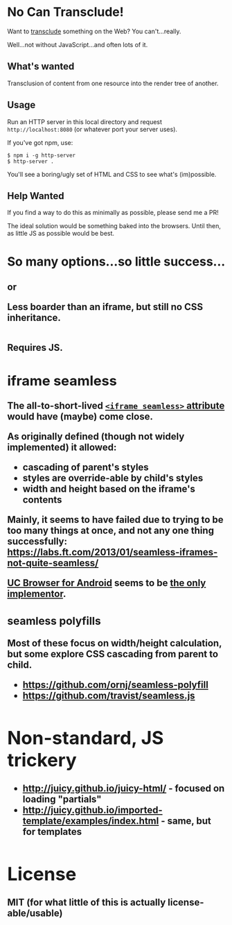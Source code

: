 # No Can Transclude!

Want to [transclude](https://en.wikipedia.org/wiki/Transclusion)
something on the Web? You can't...really.

Well...not without JavaScript...and often lots of it.

## What's wanted

Transclusion of content from one resource into the render tree of another.

## Usage

Run an HTTP server in this local directory and request `http://localhost:8080`
(or whatever port your server uses).

If you've got npm, use:

```
$ npm i -g http-server
$ http-server .
```

You'll see a boring/ugly set of HTML and CSS to see what's (im)possible.

## Help Wanted

If you find a way to do this as minimally as possible, please send me a PR!

The ideal solution would be something baked into the browsers. Until then, as
little JS as possible would be best.

# So many options...so little success...


## <object> or <embed>

Less boarder than an iframe, but still no CSS inheritance.

## <link rel="import">

Requires JS.

## iframe seamless

The all-to-short-lived [`<iframe seamless>` attribute](https://www.w3.org/TR/2016/WD-html51-20160310/semantics-embedded-content.html#in-seamless-mode)
would have (maybe) come close.

As originally defined (though not widely implemented) it allowed:

 - cascading of parent's styles
 - styles are override-able by child's styles
 - width and height based on the iframe's contents

Mainly, it seems to have failed due to trying to be too many things at once,
and not any one thing successfully:
https://labs.ft.com/2013/01/seamless-iframes-not-quite-seamless/

[UC Browser for Android](http://www.ucweb.com/ucbrowser/) seems to be
[the only implementor](https://caniuse.com/#search=seamless).

### seamless polyfills

Most of these focus on width/height calculation, but some explore CSS cascading
from parent to child.

- https://github.com/ornj/seamless-polyfill
- https://github.com/travist/seamless.js

# Non-standard, JS trickery

- http://juicy.github.io/juicy-html/ - focused on loading "partials"
- http://juicy.github.io/imported-template/examples/index.html - same, but for
templates

# License

MIT (for what little of this is actually license-able/usable)
